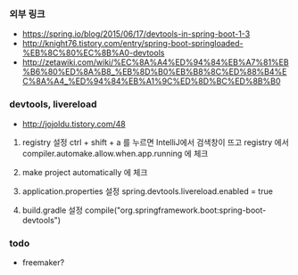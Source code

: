 
### 외부 링크
* https://spring.io/blog/2015/06/17/devtools-in-spring-boot-1-3
* http://knight76.tistory.com/entry/spring-boot-springloaded-%EB%8C%80%EC%8B%A0-devtools
* http://zetawiki.com/wiki/%EC%8A%A4%ED%94%84%EB%A7%81%EB%B6%80%ED%8A%B8_%EB%8D%B0%EB%B8%8C%ED%88%B4%EC%8A%A4_%ED%94%84%EB%A1%9C%ED%8D%BC%ED%8B%B0


### devtools, livereload
* http://jojoldu.tistory.com/48
1) registry 설정
ctrl + shift + a 를 누르면 IntelliJ에서 검색창이 뜨고 registry 에서 
compiler.automake.allow.when.app.running  에 체크

2) make project automatically 에 체크

3) application.properties 설정
spring.devtools.livereload.enabled = true

4) build.gradle 설정 
compile("org.springframework.boot:spring-boot-devtools")


### todo
* freemaker?




